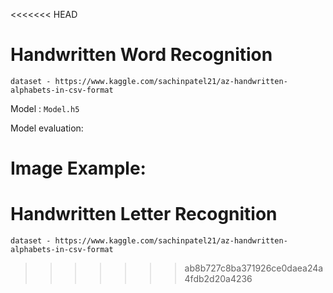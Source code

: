 <<<<<<< HEAD
# Handwritten Word Recognition

`dataset - https://www.kaggle.com/sachinpatel21/az-handwritten-alphabets-in-csv-format`

Model : `Model.h5`

Model evaluation:

Image Example:
=======
# Handwritten Letter Recognition 

`dataset - https://www.kaggle.com/sachinpatel21/az-handwritten-alphabets-in-csv-format`
>>>>>>> ab8b727c8ba371926ce0daea24a4fdb2d20a4236
